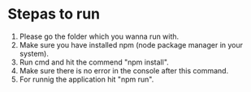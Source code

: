 # Stepas to run

1. Please go the folder which you wanna run with.
2. Make sure you have installed npm (node package manager in your system).
3. Run cmd and hit the commend "npm install".
4. Make sure there is no error in the console after this command.
5. For runnig the application hit "npm run".

